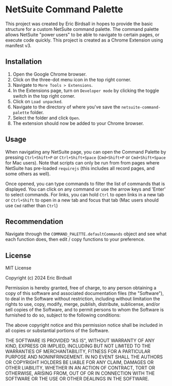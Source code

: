 # NetSuite Command Palette

This project was created by Eric Birdsall in hopes to provide the basic structure for a custom NetSuite command palette. The command palette allows NetSuite "power users" to be able to navigate to certain pages, or execute code quickly. This project is created as a Chrome Extension using manifest v3. 

## Installation

1. Open the Google Chrome browser.
2. Click on the three-dot menu icon in the top right corner.
3. Navigate to `More Tools > Extensions`.
4. In the Extensions page, turn on `Developer mode` by clicking the toggle switch in the top right corner.
5. Click on `Load unpacked`.
6. Navigate to the directory of where you've save the `netsuite-command-palette` folder.
7. Select the folder and click `Open`.
8. The extension should now be added to your Chrome browser.

## Usage

When navigating any NetSuite page, you can open the Command Palette by pressing `Ctrl+Shift+P` or `Ctrl+Shift+Space` (`Cmd+Shift+P` or `Cmd+Shift+Space` for Mac users). Note that scripts can only be run from from pages where NetSuite has pre-loaded `requirejs` (this includes all record pages, and some others as well).

Once opened, you can type commands to filter the list of commands that is displayed. You can click on any command or use the arrow keys and 'Enter' to select commands. For links, you can hold `Ctrl` to open links in a new tab or `Ctrl+Shift` to open in a new tab and focus that tab (Mac users should use `Cmd` rather than `Ctrl`)

## Recommendation
Navigate through the `COMMAND_PALETTE.defaultCommands` object and see what each function does, then edit / copy functions to your preference.

## License

MIT License

Copyright (c) 2024 Eric Birdsall

Permission is hereby granted, free of charge, to any person obtaining a copy
of this software and associated documentation files (the "Software"), to deal
in the Software without restriction, including without limitation the rights
to use, copy, modify, merge, publish, distribute, sublicense, and/or sell
copies of the Software, and to permit persons to whom the Software is
furnished to do so, subject to the following conditions:

The above copyright notice and this permission notice shall be included in all
copies or substantial portions of the Software.

THE SOFTWARE IS PROVIDED "AS IS", WITHOUT WARRANTY OF ANY KIND, EXPRESS OR
IMPLIED, INCLUDING BUT NOT LIMITED TO THE WARRANTIES OF MERCHANTABILITY,
FITNESS FOR A PARTICULAR PURPOSE AND NONINFRINGEMENT. IN NO EVENT SHALL THE
AUTHORS OR COPYRIGHT HOLDERS BE LIABLE FOR ANY CLAIM, DAMAGES OR OTHER
LIABILITY, WHETHER IN AN ACTION OF CONTRACT, TORT OR OTHERWISE, ARISING FROM,
OUT OF OR IN CONNECTION WITH THE SOFTWARE OR THE USE OR OTHER DEALINGS IN THE
SOFTWARE.